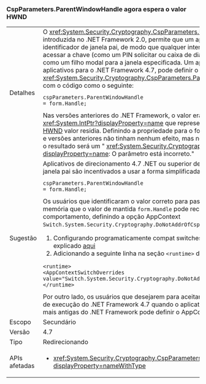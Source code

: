 ### <a name="cspparametersparentwindowhandle-now-expects-hwnd-value"></a>CspParameters.ParentWindowHandle agora espera o valor HWND

|   |   |
|---|---|
|Detalhes|O <xref:System.Security.Cryptography.CspParameters.ParentWindowHandle> valor, introduzida no .NET Framework 2.0, permite que um aplicativo registrar um valor de identificador de janela pai, de modo que qualquer interface de usuário necessárias para acessar a chave (como um PIN solicitar ou caixa de diálogo de consentimento) é aberto como um filho modal para a janela especificada. Um aplicativo Windows Forms a partir do aplicativos para o .NET Framework 4.7, pode definir o <xref:System.Security.Cryptography.CspParameters.ParentWindowHandle> propriedade com o código como o seguinte:<pre><code class="language-C#">cspParameters.ParentWindowHandle = form.Handle;&#13;&#10;</code></pre>Nas versões anteriores do .NET Framework, o valor era esperado para ser um <xref:System.IntPtr?displayProperty=name> que representa um local na memória em que o [HWND](https://msdn.microsoft.com/library/windows/desktop/aa383751.aspx#HWND) valor residia. Definindo a propriedade para o formulário. Manipular no Windows 7 e versões anteriores não tinham nenhum efeito, mas no Windows 8 e versões posteriores, o resultado será um &quot; <xref:System.Security.Cryptography.CryptographicException?displayProperty=name>: O parâmetro está incorreto.&quot;|
|Sugestão|Aplicativos de direcionamento 4.7 .NET ou superior desejam registrar uma relação de janela pai são incentivados a usar a forma simplificada:<pre><code class="language-C#">cspParameters.ParentWindowHandle = form.Handle;&#13;&#10;</code></pre>Os usuários que identificaram o valor correto para passar foi o endereço de um local de memória que o valor de mantida <code>form.Handle</code> pode recusar a alteração de comportamento, definindo a opção AppContext <code>Switch.System.Security.Cryptography.DoNotAddrOfCspParentWindowHandle</code> para <code>true</code>.<ol><li>Configurando programaticamente compat switches em AppContext, conforme explicado [aqui](http://blogs.msdn.com/b/dotnet/archive/2015/04/29/net-announcements-at-build-2015.aspx#dotnet46)</li><li>Adicionando a seguinte linha na seção <code>&lt;runtime&gt;</code> do arquivo app.config:</li></ol><pre><code class="language-xml">&lt;runtime&gt;&#13;&#10;&lt;AppContextSwitchOverrides value=&quot;Switch.System.Security.Cryptography.DoNotAddrOfCspParentWindowHandle=true&quot;/&gt;&#13;&#10;&lt;/runtime&gt;&#13;&#10;</code></pre>Por outro lado, os usuários que desejarem para aceitar o novo comportamento em tempo de execução do .NET Framework 4.7 quando o aplicativo será carregado em versões mais antigas do .NET Framework pode definir o AppContext alternam para <code>false</code>.|
|Escopo|Secundário|
|Versão|4.7|
|Tipo|Redirecionando|
|APIs afetadas|<ul><li><xref:System.Security.Cryptography.CspParameters.ParentWindowHandle?displayProperty=nameWithType></li></ul>|

